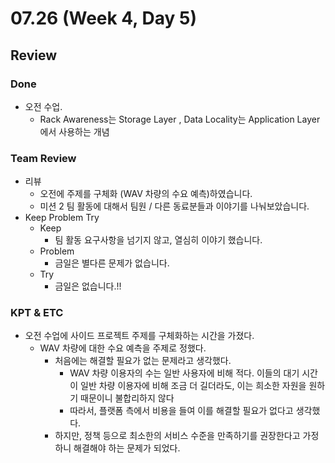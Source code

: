 # 07.26 (Week 4, Day 5)
## Review
### Done
- 오전 수업.
    - Rack Awareness는 Storage Layer , Data Locality는 Application Layer에서 사용하는 개념 

### Team Review
- 리뷰
    - 오전에 주제를 구체화 (WAV 차량의 수요 예측)하였습니다.
    - 미션 2 팀 활동에 대해서 팀원 / 다른 동료분들과 이야기를 나눠보았습니다.
- Keep Problem Try
    - Keep
        - 팀 활동 요구사항을 넘기지 않고, 열심히 이야기 했습니다.
    - Problem
        - 금일은 별다른 문제가 없습니다.
    - Try
        - 금일은 없습니다.!!

### KPT & ETC
- 오전 수업에 사이드 프로젝트 주제를 구체화하는 시간을 가졌다. 
    - WAV 차량에 대한 수요 예측을 주제로 정했다.
        - 처음에는 해결할 필요가 없는 문제라고 생각했다.
            - WAV 차량 이용자의 수는 일반 사용자에 비해 적다. 이들의 대기 시간이 일반 차량 이용자에 비해 조금 더 길더라도, 이는 희소한 자원을 원하기 때문이니 불합리하지 않다
            - 따라서, 플랫폼 측에서 비용을 들여 이를 해결할 필요가 없다고 생각했다.
        - 하지만, 정책 등으로 최소한의 서비스 수준을 만족하기를 권장한다고 가정하니 해결해야 하는 문제가 되었다.